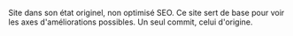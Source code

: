 Site dans son état originel, non optimisé SEO. Ce site sert de base pour voir les axes d'améliorations possibles.
Un seul commit, celui d'origine.

